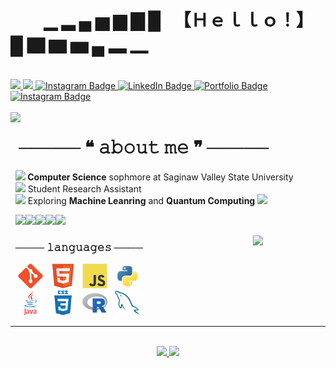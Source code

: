 

# &nbsp; &nbsp; &nbsp; &nbsp;  ▁ ▂ ▄ ▅ ▆ ▇ █ 　【﻿Ｈｅｌｌｏ！】　 █ ▇ ▆ ▅ ▄ ▂ ▁ 

<br>

<div id="badges">
  <a href ="https://forthebadge.com">
    <img src="https://forthebadge.com/images/badges/built-with-love.svg" height="30"/>
  <a href="https://forthebadge.com">
    <img src="https://forthebadge.com/images/badges/powered-by-coffee.svg" height="30"/>
  <a href="./Siona_Beaudoin___Resume-3.pdf" download>
    <img src="https://img.shields.io/badge/Resume-success?style=for-the-badge&logo=Read the Docs&logoColor=white" alt="Instagram Badge" height="30"/>
  </a>
  <a href="https://www.linkedin.com/in/siona-beaudoin-1aa087238">
    <img src="https://img.shields.io/badge/LinkedIn-blue?style=for-the-badge&logo=linkedin&logoColor=white" alt="LinkedIn Badge" height="30"/>
  </a>
  <a href="https://sionamb.github.io">
    <img src="https://img.shields.io/badge/Portfolio-purple?style=for-the-badge&logo=HTML5&logoColor=white" alt="Portfolio Badge" height="30"/>
  </a>
  <a href="https://www.instagram.com/jambetterthanjelly/">
    <img src="https://img.shields.io/badge/Instagram-ff69b4?style=for-the-badge&logo=instagram&logoColor=white" alt="Instagram Badge" height="30"/>
  </a>
</div> <br> 

<img align="left" src="https://media2.giphy.com/media/3ohjV0PbaTBNw42YO4/giphy.gif?cid=ecf05e47elm06w3jfpojiwya68s0o6xw1gnvxuxohicaotds&rid=giphy.gif&ct=g" width="50%"/>


# &nbsp; ───── ❝ 𝚊𝚋𝚘𝚞𝚝 𝚖𝚎 ❞ ───── <br>
&nbsp; <img src="https://media1.giphy.com/media/2dnGHOAQt1tIziib5X/giphy.gif?cid=ecf05e47yfli071qz72sido2h8m2kftf4xi729pvyeabj5yj&rid=giphy.gif&ct=g" width="15"/><b> Computer Science</b> sophmore at Saginaw Valley State University <br>
&nbsp; <img src="https://media1.giphy.com/media/2dnGHOAQt1tIziib5X/giphy.gif?cid=ecf05e47yfli071qz72sido2h8m2kftf4xi729pvyeabj5yj&rid=giphy.gif&ct=g" width="15"/> Student Research Assistant <br>
&nbsp; <img src="https://media1.giphy.com/media/2dnGHOAQt1tIziib5X/giphy.gif?cid=ecf05e47yfli071qz72sido2h8m2kftf4xi729pvyeabj5yj&rid=giphy.gif&ct=g" width="15"/> Exploring <b>Machine Leanring</b> and <b>Quantum Computing</b> <img src="https://media1.giphy.com/media/UtVjgQuWRwyIUuZA2Y/giphy.gif?cid=ecf05e47t8esd9nq5bcfwk8s6qfz2ky1f7rstd398alzchdi&rid=giphy.gif&ct=g" width="15"/>


&nbsp; <img src="https://media.giphy.com/media/GX9tiXtbdLHoC1FLJm/giphy.gif" height="15"/><img src="https://media.giphy.com/media/GX9tiXtbdLHoC1FLJm/giphy.gif" height="15"/><img src="https://media.giphy.com/media/GX9tiXtbdLHoC1FLJm/giphy.gif" height="15"/><img src="https://media.giphy.com/media/GX9tiXtbdLHoC1FLJm/giphy.gif" height="15"/><img src="https://media.giphy.com/media/GX9tiXtbdLHoC1FLJm/giphy.gif" height="15"/>


<img align="right" src="https://media0.giphy.com/media/bi6RQ5x3tqoSI/giphy.gif?cid=ecf05e47l1l5u4c4k2li2n182dqvjtl159u96pwfolivtqez&rid=giphy.gif&ct=g" width="23%"/>


### &nbsp; ────  𝚕𝚊𝚗𝚐𝚞𝚊𝚐𝚎𝚜  ──── <br>
  &nbsp;&nbsp;&nbsp;<img src="https://github.com/devicons/devicon/blob/master/icons/git/git-original.svg" title="Git" alt="Git" width="40" height="40"/>&nbsp;
  &nbsp;<img src="https://github.com/devicons/devicon/blob/master/icons/html5/html5-original.svg" title="HTML5" alt="HTML" width="40" height="40"/>&nbsp;
  &nbsp;<img src="https://github.com/devicons/devicon/blob/master/icons/javascript/javascript-original.svg" title="JavaScript" alt="JavaScript" width="40" height="40"/>&nbsp;
  &nbsp;<img src="https://github.com/devicons/devicon/blob/master/icons/python/python-original.svg" title="Python" alt="Python" width="40" height="40"/>&nbsp;<br>
  &nbsp;&nbsp;&nbsp;<img src="https://github.com/devicons/devicon/blob/master/icons/java/java-original-wordmark.svg" title="Java" alt="Java" width="40" height="40"/>&nbsp;
  &nbsp;<img src="https://github.com/devicons/devicon/blob/master/icons/css3/css3-plain-wordmark.svg"  title="CSS3" alt="CSS" width="40" height="40"/>&nbsp;
  &nbsp;<img src="https://github.com/devicons/devicon/blob/master/icons/r/r-original.svg" title="R" alt="R" width="40" height="40"/>&nbsp;
  &nbsp;<img src="https://github.com/devicons/devicon/blob/master/icons/mysql/mysql-original.svg" title="MySQL"  alt="MySQL" width="40" height="40"/>&nbsp;


<hr><br>  


<div id="stats" align="center" width="50%">
  <a href = "https://github.com/anuraghazra/github-readme-stats">
    <img src="https://github-readme-stats.vercel.app/api/top-langs/?username=sionamb&layout=compact&theme=gotham&background=transparent&hide_border=true"/>
  <a href = "https://git.io/streak-stats">
    <img src="http://github-readme-streak-stats.herokuapp.com?user=sionamb&theme=gotham&background=transparent&hide_border=true"/>
</div>


